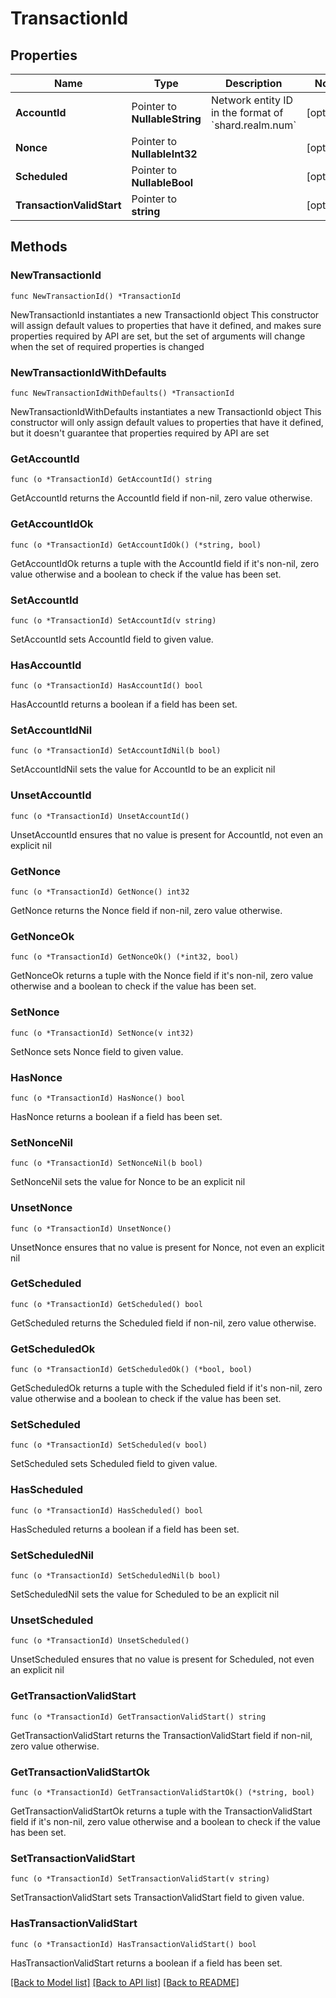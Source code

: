 # TransactionId

## Properties

Name | Type | Description | Notes
------------ | ------------- | ------------- | -------------
**AccountId** | Pointer to **NullableString** | Network entity ID in the format of &#x60;shard.realm.num&#x60; | [optional] 
**Nonce** | Pointer to **NullableInt32** |  | [optional] 
**Scheduled** | Pointer to **NullableBool** |  | [optional] 
**TransactionValidStart** | Pointer to **string** |  | [optional] 

## Methods

### NewTransactionId

`func NewTransactionId() *TransactionId`

NewTransactionId instantiates a new TransactionId object
This constructor will assign default values to properties that have it defined,
and makes sure properties required by API are set, but the set of arguments
will change when the set of required properties is changed

### NewTransactionIdWithDefaults

`func NewTransactionIdWithDefaults() *TransactionId`

NewTransactionIdWithDefaults instantiates a new TransactionId object
This constructor will only assign default values to properties that have it defined,
but it doesn't guarantee that properties required by API are set

### GetAccountId

`func (o *TransactionId) GetAccountId() string`

GetAccountId returns the AccountId field if non-nil, zero value otherwise.

### GetAccountIdOk

`func (o *TransactionId) GetAccountIdOk() (*string, bool)`

GetAccountIdOk returns a tuple with the AccountId field if it's non-nil, zero value otherwise
and a boolean to check if the value has been set.

### SetAccountId

`func (o *TransactionId) SetAccountId(v string)`

SetAccountId sets AccountId field to given value.

### HasAccountId

`func (o *TransactionId) HasAccountId() bool`

HasAccountId returns a boolean if a field has been set.

### SetAccountIdNil

`func (o *TransactionId) SetAccountIdNil(b bool)`

 SetAccountIdNil sets the value for AccountId to be an explicit nil

### UnsetAccountId
`func (o *TransactionId) UnsetAccountId()`

UnsetAccountId ensures that no value is present for AccountId, not even an explicit nil
### GetNonce

`func (o *TransactionId) GetNonce() int32`

GetNonce returns the Nonce field if non-nil, zero value otherwise.

### GetNonceOk

`func (o *TransactionId) GetNonceOk() (*int32, bool)`

GetNonceOk returns a tuple with the Nonce field if it's non-nil, zero value otherwise
and a boolean to check if the value has been set.

### SetNonce

`func (o *TransactionId) SetNonce(v int32)`

SetNonce sets Nonce field to given value.

### HasNonce

`func (o *TransactionId) HasNonce() bool`

HasNonce returns a boolean if a field has been set.

### SetNonceNil

`func (o *TransactionId) SetNonceNil(b bool)`

 SetNonceNil sets the value for Nonce to be an explicit nil

### UnsetNonce
`func (o *TransactionId) UnsetNonce()`

UnsetNonce ensures that no value is present for Nonce, not even an explicit nil
### GetScheduled

`func (o *TransactionId) GetScheduled() bool`

GetScheduled returns the Scheduled field if non-nil, zero value otherwise.

### GetScheduledOk

`func (o *TransactionId) GetScheduledOk() (*bool, bool)`

GetScheduledOk returns a tuple with the Scheduled field if it's non-nil, zero value otherwise
and a boolean to check if the value has been set.

### SetScheduled

`func (o *TransactionId) SetScheduled(v bool)`

SetScheduled sets Scheduled field to given value.

### HasScheduled

`func (o *TransactionId) HasScheduled() bool`

HasScheduled returns a boolean if a field has been set.

### SetScheduledNil

`func (o *TransactionId) SetScheduledNil(b bool)`

 SetScheduledNil sets the value for Scheduled to be an explicit nil

### UnsetScheduled
`func (o *TransactionId) UnsetScheduled()`

UnsetScheduled ensures that no value is present for Scheduled, not even an explicit nil
### GetTransactionValidStart

`func (o *TransactionId) GetTransactionValidStart() string`

GetTransactionValidStart returns the TransactionValidStart field if non-nil, zero value otherwise.

### GetTransactionValidStartOk

`func (o *TransactionId) GetTransactionValidStartOk() (*string, bool)`

GetTransactionValidStartOk returns a tuple with the TransactionValidStart field if it's non-nil, zero value otherwise
and a boolean to check if the value has been set.

### SetTransactionValidStart

`func (o *TransactionId) SetTransactionValidStart(v string)`

SetTransactionValidStart sets TransactionValidStart field to given value.

### HasTransactionValidStart

`func (o *TransactionId) HasTransactionValidStart() bool`

HasTransactionValidStart returns a boolean if a field has been set.


[[Back to Model list]](../README.md#documentation-for-models) [[Back to API list]](../README.md#documentation-for-api-endpoints) [[Back to README]](../README.md)


